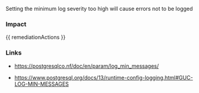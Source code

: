 
Setting the minimum log severity too high will cause errors not to be logged


### Impact
<!-- Add Impact here -->

<!-- DO NOT CHANGE -->
{{ remediationActions }}

### Links
- https://postgresqlco.nf/doc/en/param/log_min_messages/

- https://www.postgresql.org/docs/13/runtime-config-logging.html#GUC-LOG-MIN-MESSAGES


